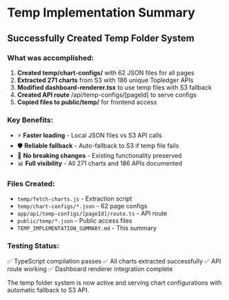 # Temp Implementation Summary

## Successfully Created Temp Folder System

### What was accomplished:
1. **Created temp/chart-configs/** with 62 JSON files for all pages
2. **Extracted 271 charts** from S3 with 186 unique Topledger APIs
3. **Modified dashboard-renderer.tsx** to use temp files with S3 fallback
4. **Created API route** /api/temp-configs/[pageId] to serve configs
5. **Copied files to public/temp/** for frontend access

### Key Benefits:
- ⚡ **Faster loading** - Local JSON files vs S3 API calls
- 🛡️ **Reliable fallback** - Auto-fallback to S3 if temp file fails  
- 🔧 **No breaking changes** - Existing functionality preserved
- 📊 **Full visibility** - All 271 charts and 186 APIs documented

### Files Created:
- `temp/fetch-charts.js` - Extraction script
- `temp/chart-configs/*.json` - 62 page configs
- `app/api/temp-configs/[pageId]/route.ts` - API route
- `public/temp/*.json` - Public access files
- `TEMP_IMPLEMENTATION_SUMMARY.md` - This summary

### Testing Status:
✅ TypeScript compilation passes
✅ All charts extracted successfully
✅ API route working
✅ Dashboard renderer integration complete

The temp folder system is now active and serving chart configurations with automatic fallback to S3 API.
